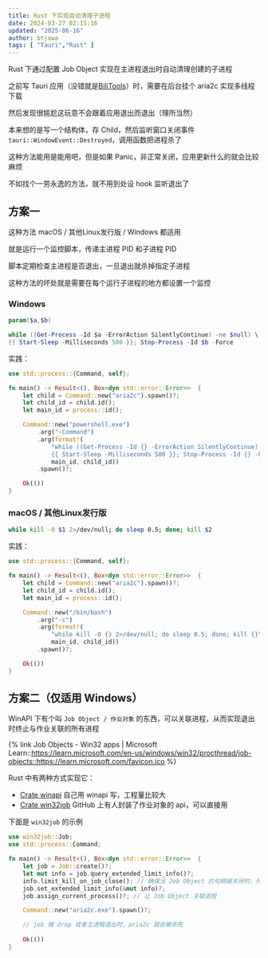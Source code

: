 ```yaml
---
title: Rust 下实现自动清理子进程
date: 2024-03-27 02:15:16
updated: "2025-06-16"
author: btjawa
tags: [ "Tauri","Rust" ]
---
```


Rust 下通过配置 Job Object 实现在主进程退出时自动清理创建的子进程

<!-- more -->

之前写 Tauri 应用（没错就是[BiliTools](https://github.com/btjawa/bilitools)）时，需要在后台挂个 aria2c 实现多线程下载

然后发现很尴尬这玩意不会跟着应用退出而退出（理所当然）

本来想的是写一个结构体，存 Child，然后监听窗口关闭事件 `tauri::WindowEvent::Destroyed`，调用函数把进程杀了

这种方法能用是能用吧，但是如果 Panic，非正常关闭，应用更新什么的就会比较麻烦

不如找个一劳永逸的方法，就不用到处设 hook 监听退出了

## 方案一

这种方法 macOS / 其他Linux发行版 / Windows 都适用

就是运行一个监控脚本，传递主进程 PID 和子进程 PID

脚本定期检查主进程是否退出，一旦退出就杀掉指定子进程

这种方法的坏处就是需要在每个运行子进程的地方都设置一个监控

### Windows

```powershell
param($a,$b)

while ((Get-Process -Id $a -ErrorAction SilentlyContinue) -ne $null) \
{{ Start-Sleep -Milliseconds 500 }}; Stop-Process -Id $b -Force
```

实践：

```rust main.rs
use std::process::{Command, self};

fn main() -> Result<(), Box<dyn std::error::Error>>  {
    let child = Command::new("aria2c").spawn()?;
    let child_id = child.id();
    let main_id = process::id();

    Command::new("powershell.exe")
        .arg("-Command")
        .arg(format!(
            "while ((Get-Process -Id {} -ErrorAction SilentlyContinue) -ne $null) \
            {{ Start-Sleep -Milliseconds 500 }}; Stop-Process -Id {} -Force", 
            main_id, child_id))
        .spawn()?;

    Ok(())
}
```

### macOS / 其他Linux发行版

```sh
while kill -0 $1 2>/dev/null; do sleep 0.5; done; kill $2
```

实践：

```rust main.rs
use std::process::{Command, self};

fn main() -> Result<(), Box<dyn std::error::Error>>  {
    let child = Command::new("aria2c").spawn()?;
    let child_id = child.id();
    let main_id = process::id();

    Command::new("/bin/bash")
        .arg("-c")
        .arg(format!(
            "while kill -0 {} 2>/dev/null; do sleep 0.5; done; kill {}", // do sleep 后跟着的就是定期检查的间隔时间
            main_id, child_id))
        .spawn()?;

    Ok(())
}
```

## 方案二（仅适用 Windows）

WinAPI 下有个叫 `Job Object / 作业对象` 的东西，可以关联进程，从而实现退出时终止与作业关联的所有进程

{% link Job Objects - Win32 apps | Microsoft Learn::https://learn.microsoft.com/en-us/windows/win32/procthread/job-objects::https://learn.microsoft.com/favicon.ico %}

Rust 中有两种方式实现它：
 - [Crate winapi](https://crates.io/crates/winapi) 自己用 winapi 写，工程量比较大
 - [Crate win32job](https://github.com/ohadravid/win32job-rs) GitHub 上有人封装了作业对象的 api，可以直接用

下面是 `win32job` 的示例

```rust main.rs
use win32job::Job;
use std::process::Command;

fn main() -> Result<(), Box<dyn std::error::Error>>  {
    let job = Job::create()?;
    let mut info = job.query_extended_limit_info()?;
    info.limit_kill_on_job_close(); // 确保当 Job Object 的句柄被关闭时，所有关联的进程都会被终止
    job.set_extended_limit_info(&mut info)?;
    job.assign_current_process()?; // 让 Job Object 关联进程

    Command::new("aria2c.exe").spawn()?;

    // job 被 drop 或者主进程退出时，aria2c 就会被杀死
    
    Ok(())
}
```